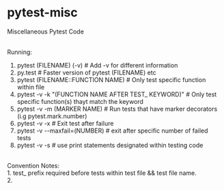 # pytest-misc
Miscellaneous Pytest Code<br><br>

Running:<br>
1. pytest (FILENAME) (-v)           # Add -v for different information<br>
2. py.test          # Faster version of pytest (FILENAME) etc<br>
3. pytest (FILENAME::FUNCTION NAME)             # Only test specific function within file<br>
4. pytest -v -k "(FUNCTION NAME AFTER TEST_ KEYWORD)"           # Only test specific function(s) thayt match the keyword<br>
5. pytest -v -m (MARKER NAME)           # Run tests that have marker decorators (i.g pytest.mark.number)<br>
6. pytest -v -x             # Exit test after failure<br>
7. pytest -v --maxfail=(NUMBER)         # exit after specific number of failed tests<br>
8. pytest -v -s             # use print statements designated within testing code<br>

<br>
Convention Notes:<br>
1. test_ prefix required before tests within test file && test file name.<br>
2.
